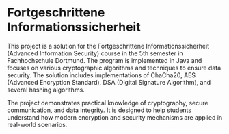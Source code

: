 # Fortgeschrittene Informationssicherheit
This project is a solution for the Fortgeschrittene Informationssicherheit (Advanced Information Security) course in the 5th semester in Fachhochschule Dortmund. The program is implemented in Java and focuses on various cryptographic algorithms and techniques to ensure data security. The solution includes implementations of ChaCha20, AES (Advanced Encryption Standard), DSA (Digital Signature Algorithm), and several hashing algorithms.

The project demonstrates practical knowledge of cryptography, secure communication, and data integrity. It is designed to help students understand how modern encryption and security mechanisms are applied in real-world scenarios.

